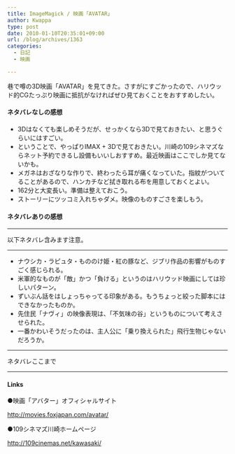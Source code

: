 ```yaml
---
title: ImageMagick / 映画「AVATAR」
author: Kwappa
type: post
date: 2010-01-10T20:35:01+09:00
url: /blog/archives/1363
categories:
  - 日記
  - 映画

---
```

巷で噂の3D映画「AVATAR」を見てきた。さすがにすごかったので、ハリウッド的CGたっぷり映画に抵抗がなければぜひ見ておくことをおすすめしたい。

#### ネタバレなしの感想

  * 3Dはなくても楽しめそうだが、せっかくなら3Dで見ておきたい、と思うぐらいにはすごい。
  * ということで、やっぱりIMAX + 3Dで見ておきたい。川崎の109シネマズならネット予約できるし設備もいいしおすすめ。最近映画はここでしか見てないかも。
  * メガネはおざなりな作りで、終わったら耳が痛くなっていた。指紋がついてることがあるので、ハンカチなど拭き取れる布を用意しておくとよい。
  * 162分と大変長い。準備は整えておこう。
  * ストーリーにツッコミ入れちゃダメ。映像のものすごさを楽しもう。

#### ネタバレありの感想

* * *

以下ネタバレ含みます注意。

* * *

<!--more-->

  * ナウシカ・ラピュタ・もののけ姫・紅の豚など、ジブリ作品の影響がものすごく感じられる。
  * 米軍的なものが「敵」かつ「負ける」というのはハリウッド映画にしては珍しいパターン。
  * ずいぶん話をはしょっちゃってる印象がある。もうちょっと絞った脚本にはできなかったものか。
  * 先住民「ナヴィ」の映像表現は、「不気味の谷」というものについて考えさせられた。
  * 一番かわいそうだったのは、主人公に「乗り換えられた」飛行生物じゃないだろうか。

* * *

ネタバレここまで

* * *

#### Links

●映画「アバター」オフィシャルサイト
  
http://movies.foxjapan.com/avatar/
  
●109シネマズ川崎ホームページ
  
http://109cinemas.net/kawasaki/
